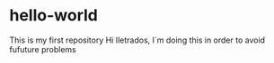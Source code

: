 # hello-world
This is my first repository
Hi Iletrados, I´m doing this in order to avoid fufuture problems
